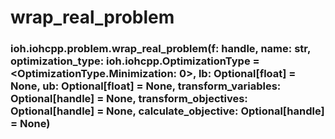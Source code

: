 # wrap_real_problem


### ioh.iohcpp.problem.wrap_real_problem(f: handle, name: str, optimization_type: ioh.iohcpp.OptimizationType = <OptimizationType.Minimization: 0>, lb: Optional[float] = None, ub: Optional[float] = None, transform_variables: Optional[handle] = None, transform_objectives: Optional[handle] = None, calculate_objective: Optional[handle] = None)
